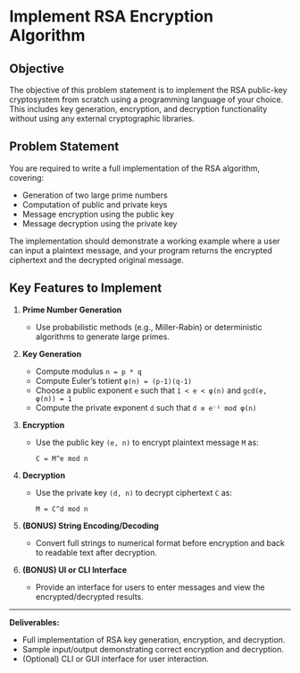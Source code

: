 # Implement RSA Encryption Algorithm

## Objective

The objective of this problem statement is to implement the RSA public-key cryptosystem from scratch using a programming language of your choice. This includes key generation, encryption, and decryption functionality without using any external cryptographic libraries.

## Problem Statement

You are required to write a full implementation of the RSA algorithm, covering:

- Generation of two large prime numbers
- Computation of public and private keys
- Message encryption using the public key
- Message decryption using the private key

The implementation should demonstrate a working example where a user can input a plaintext message, and your program returns the encrypted ciphertext and the decrypted original message.

## Key Features to Implement

1. **Prime Number Generation**
   - Use probabilistic methods (e.g., Miller-Rabin) or deterministic algorithms to generate large primes.

2. **Key Generation**
   - Compute modulus `n = p * q`
   - Compute Euler’s totient `φ(n) = (p-1)(q-1)`
   - Choose a public exponent `e` such that `1 < e < φ(n)` and `gcd(e, φ(n)) = 1`
   - Compute the private exponent `d` such that `d ≡ e⁻¹ mod φ(n)`

3. **Encryption**
   - Use the public key `(e, n)` to encrypt plaintext message `M` as:
     ```
     C = M^e mod n
     ```

4. **Decryption**
   - Use the private key `(d, n)` to decrypt ciphertext `C` as:
     ```
     M = C^d mod n
     ```

5. **(BONUS) String Encoding/Decoding**
   - Convert full strings to numerical format before encryption and back to readable text after decryption.

6. **(BONUS) UI or CLI Interface**
   - Provide an interface for users to enter messages and view the encrypted/decrypted results.

---

**Deliverables:**

- Full implementation of RSA key generation, encryption, and decryption.
- Sample input/output demonstrating correct encryption and decryption.
- (Optional) CLI or GUI interface for user interaction.

